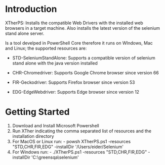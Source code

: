 # Introduction 
XTherPS: Installs the compatible Web Drivers with the installed web browsers in a target machine. Also installs the latest version of the selenium stand alone server.

Is a tool develped in PowerShell Core therefore it runs on WIndows, Mac and Linux; the supported resources are:

- STD-SeleniumStandAlone: Supports a compatible version of selenium stand alone with the java version installed

- CHR-Chromedriver: Supports Google Chrome browser since version 66

- FIR-Geckodriver: Supports Firefox browser since version 53

- EDG-EdgeWebdriver: Supports Edge browser since version 12


# Getting Started

1. Download and Install Microsoft Powershell
2. Run XTher indicating the comma separated list of resources and the installation directory
3. For MacOS or Linux run:
        - powsh XTherPS.ps1 -resources "STD,CHR,FIR,EDG" -installDir '/Users/eider/Selenium'
4.	For Windows run: 
        - ./XTherPS.ps1 -resources "STD,CHR,FIR,EDG" -installDir 'C:\greensqa\selenium'